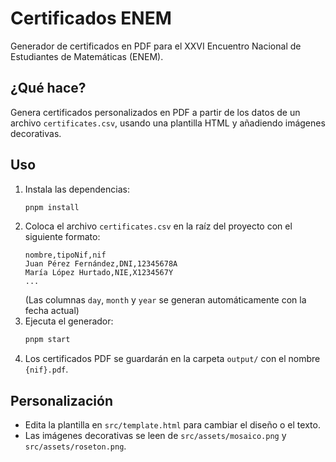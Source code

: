 # Certificados ENEM

Generador de certificados en PDF para el XXVI Encuentro Nacional de Estudiantes de Matemáticas (ENEM).

## ¿Qué hace?

Genera certificados personalizados en PDF a partir de los datos de un archivo `certificates.csv`, usando una plantilla HTML y añadiendo imágenes decorativas.

## Uso

1. Instala las dependencias:
   ```sh
   pnpm install
   ```
2. Coloca el archivo `certificates.csv` en la raíz del proyecto con el siguiente formato:
   ```csv
   nombre,tipoNif,nif
   Juan Pérez Fernández,DNI,12345678A
   María López Hurtado,NIE,X1234567Y
   ...
   ```
   (Las columnas `day`, `month` y `year` se generan automáticamente con la fecha actual)
3. Ejecuta el generador:
   ```sh
   pnpm start
   ```
4. Los certificados PDF se guardarán en la carpeta `output/` con el nombre `{nif}.pdf`.

## Personalización

- Edita la plantilla en `src/template.html` para cambiar el diseño o el texto.
- Las imágenes decorativas se leen de `src/assets/mosaico.png` y `src/assets/roseton.png`.

